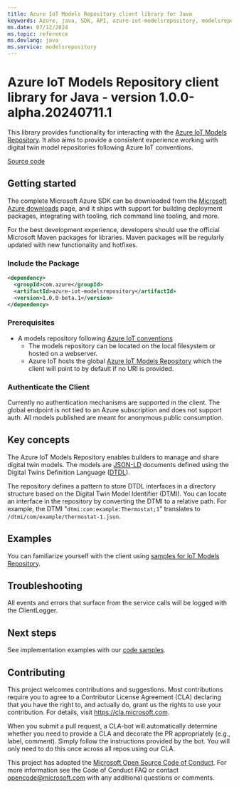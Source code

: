 ```yaml
---
title: Azure IoT Models Repository client library for Java
keywords: Azure, java, SDK, API, azure-iot-modelsrepository, modelsrepository
ms.date: 07/12/2024
ms.topic: reference
ms.devlang: java
ms.service: modelsrepository
---
```

# Azure IoT Models Repository client library for Java - version 1.0.0-alpha.20240711.1 


This library provides functionality for interacting with the [Azure IoT Models Repository][modelsrepository_iot_endpoint]. It also aims to provide a consistent experience working with digital twin model repositories following Azure IoT conventions.

[Source code][source]

## Getting started

The complete Microsoft Azure SDK can be downloaded from the [Microsoft Azure downloads][microsoft_sdk_download] page, and it ships with support for building deployment packages, integrating with tooling, rich command line tooling, and more.

For the best development experience, developers should use the official Microsoft Maven packages for libraries. Maven packages will be regularly updated with new functionality and hotfixes.

### Include the Package

[//]: # ({x-version-update-start;com.azure:azure-iot-modelsrepository;current})

```xml
<dependency>
  <groupId>com.azure</groupId>
  <artifactId>azure-iot-modelsrepository</artifactId>
  <version>1.0.0-beta.1</version>
</dependency>
```

[//]: # ({x-version-update-end})

### Prerequisites

- A models repository following [Azure IoT conventions][modelsrepository_conventions]
  - The models repository can be located on the local filesystem or hosted on a webserver.
  - Azure IoT hosts the global [Azure IoT Models Repository][modelsrepository_iot_endpoint] which the client will point to by default if no URI is provided.

### Authenticate the Client

Currently no authentication mechanisms are supported in the client. The global endpoint is not tied to an Azure subscription and does not support auth. All models published are meant for anonymous public consumption.

## Key concepts

The Azure IoT Models Repository enables builders to manage and share digital twin models. The models are [JSON-LD][json_ld_reference] documents defined using the Digital Twins Definition Language ([DTDL][dtdlv2_reference]).

The repository defines a pattern to store DTDL interfaces in a directory structure based on the Digital Twin Model Identifier (DTMI). You can locate an interface in the repository by converting the DTMI to a relative path. For example, the DTMI "`dtmi:com:example:Thermostat;1`" translates to `/dtmi/com/example/thermostat-1.json`.

## Examples

You can familiarize yourself with the client using [samples for IoT Models Repository][modelsrepository_samples].

## Troubleshooting

All events and errors that surface from the service calls will be logged with the ClientLogger.

## Next steps

See implementation examples with our [code samples][modelsrepository_samples].

## Contributing

This project welcomes contributions and suggestions.
Most contributions require you to agree to a Contributor License Agreement (CLA) declaring that you have the right to, and actually do, grant us the rights to use your contribution.
For details, visit <https://cla.microsoft.com>.

When you submit a pull request, a CLA-bot will automatically determine whether you need to provide a CLA and decorate the PR appropriately (e.g., label, comment).
Simply follow the instructions provided by the bot.
You will only need to do this once across all repos using our CLA.

This project has adopted the [Microsoft Open Source Code of Conduct][code_of_conduct].
For more information see the Code of Conduct FAQ or contact opencode@microsoft.com with any additional questions or comments.

<!-- LINKS -->
[microsoft_sdk_download]: https://azure.microsoft.com/downloads/?sdk=net
[code_of_conduct]: https://opensource.microsoft.com/codeofconduct/
[modelsrepository_iot_endpoint]: https://devicemodels.azure.com/
[source]: https://github.com/Azure/azure-sdk-for-java/tree/main/sdk/modelsrepository/azure-iot-modelsrepository/src
[modelsrepository_conventions]: https://github.com/Azure/iot-plugandplay-models-tools/wiki
[json_ld_reference]: https://json-ld.org
[dtdlv2_reference]: https://github.com/Azure/opendigitaltwins-dtdl/blob/master/DTDL/v2/dtdlv2.md
[modelsrepository_samples]: https://github.com/Azure/azure-sdk-for-java/tree/main/sdk/modelsrepository/azure-iot-modelsrepository/src/samples

